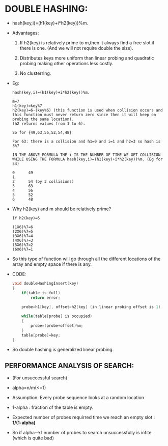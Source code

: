 # DOUBLE HASHING:

* hash(key,i)=(h1(key)+i*h2(key))%m.

* Advantages:

    1) If h2(key) is relatively prime to m,then it always find a free slot if there is one. (And we will not require double the size).

    2) Distributes keys more uniform than linear probing and quadratic probing making other operations less costly.

    3) No clusterring. 


* Eg: 

    ```
    hash(key,i)=(h1(key)+i*h2(key))%m.

    m=7
    h1(key)=key%7
    h2(key)=6-(key%6) (this function is used when collision occurs and this function must never return zero since then it will keep on probing the same location).
    (h2 returns values from 1 to 6).

    So for {49,63,56,52,54,48}

    For 63: there is a collision and h1=0 and i=1 and h2=3 so hash is 3%7 

    IN THE ABOVE FORMULA THE i IS THE NUMBER OF TIME WE GET COLLISION WHILE USING THE FORMULA hash(key,i)=(h1(key)+i*h2(key))%m. (Eg for 54)

    0      49
    1      
    2      54 (by 3 collisions)
    3      63 
    4      56  
    5      52
    6      48

    ```

* Why h2(key) and m should be relatively prime?

    ```
    If h2(key)=6 

    (1X6)%7=6
    (2X6)%7=5
    (3X6)%7=4
    (4X6)%7=3
    (5X6)%7=2
    (6X6)%7=1

    ```

* So this type of function will go through all the different locations of the array and empty space if there is any.


* CODE:

    ```c++
    void doubleHashingInsert(key)
    {
        if(table is full) 
            return error;
        
        probe=h1[key], offset=h2[key] (in linear probing offset is 1)

        while(table[probe] is occupied)
        {
            probe=(probe+offset)%m;
        }
        table[probe]=key;
    }
    ```

* So double hashing is generalized linear probing.


## PERFORMANCE ANALYSIS OF SEARCH:

* (For unsuccessful search)

* alpha=n/m(<=1)

* Assumption: Every probe sequence looks at a random location

* 1-alpha : fraction of the  table is empty.

* Expected number of probes requirred time we reach an empty slot : **1/(1-alpha)**

* So if alpha-->1 number of probes to search unsuccessfully is infite (which is quite bad)

